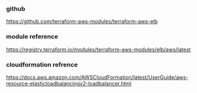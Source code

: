 ### github
https://github.com/terraform-aws-modules/terraform-aws-elb

### module reference
https://registry.terraform.io/modules/terraform-aws-modules/elb/aws/latest

### cloudformation refrence
https://docs.aws.amazon.com/AWSCloudFormation/latest/UserGuide/aws-resource-elasticloadbalancingv2-loadbalancer.html